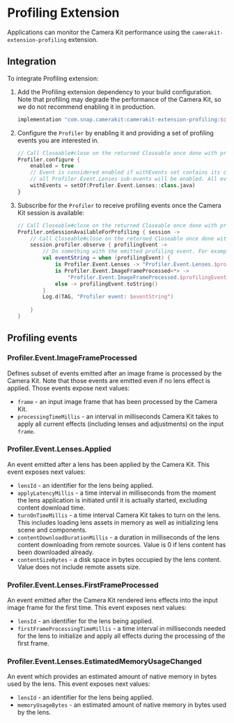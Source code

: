 # Profiling Extension

Applications can monitor the Camera Kit performance using the `camerakit-extension-profiling` extension.

## Integration

To integrate Profiling extension:

1. Add the Profiling extension dependency to your build configuration. Note that profiling may degrade the performance of the Camera Kit, so we do not recommend enabling it in production.

    ```groovy
    implementation "com.snap.camerakit:camerakit-extension-profiling:$cameraKitVersion"
    ```

2. Configure the `Profiler` by enabling it and providing a set of profiling events you are interested in.

    ```kotlin
    // Call Closeable#close on the returned Closeable once done with profiling.
    Profiler.configure {
        enabled = true
        // Event is considered enabled if withEvents set contains its class or superclass. In the example below
        // all Profiler.Event.Lenses sub-events will be enabled. All events are enabled by default.
        withEvents = setOf(Profiler.Event.Lenses::class.java)
    }
    ```

3. Subscribe for the `Profiler` to receive profiling events once the Camera Kit session is available:

    ```kotlin
    // Call Closeable#close on the returned Closeable once done with profiling.
    Profiler.onSessionAvailableForProfiling { session ->
        // Call Closeable#close on the returned Closeable once done with profiling.
        session.profiler.observe { profilingEvent ->
            // Do something with the emitted profiling event. For example you can log those events to view them with Logcat.
            val eventString = when (profilingEvent) {
                is Profiler.Event.Lenses -> "Profiler.Event.Lenses.$profilingEvent"
                is Profiler.Event.ImageFrameProcessed<*> ->
                    "Profiler.Event.ImageFrameProcessed.$profilingEvent"
                else -> profilingEvent.toString()
            }
            Log.d(TAG, "Profiler event: $eventString")
            
        }
    }  
    ```

## Profiling events

### Profiler.Event.ImageFrameProcessed

Defines subset of events emitted after an image frame is processed by the Camera Kit. Note that those events are emitted even if no lens effect is applied. Those events expose next values:
- `frame` - an input image frame that has been processed by the Camera Kit.
- `processingTimeMillis` - an interval in milliseconds Camera Kit takes to apply all current effects (including lenses and adjustments) on the input `frame`.

### Profiler.Event.Lenses.Applied

An event emitted after a lens has been applied by the Camera Kit. This event exposes next values:
- `lensId` - an identifier for the lens being applied. 
- `applyLatencyMillis` - a time interval in milliseconds from the moment the lens application is initiated until it is actually started, excluding content download time.
- `turnOnTimeMillis` - a time interval Camera Kit takes to turn on the lens. This includes loading lens assets in memory as well as initializing lens scene and components.
- `contentDownloadDurationMillis` - a duration in milliseconds of the lens content downloading from remote sources. Value is 0 if lens content has been downloaded already.
- `contentSizeBytes` - a disk space in bytes occupied by the lens content. Value does not include remote assets size.

### Profiler.Event.Lenses.FirstFrameProcessed

An event emitted after the Camera Kit rendered lens effects into the input image frame for the first time. This event exposes next values:
- `lensId` - an identifier for the lens being applied.
- `firstFrameProcessingTimeMillis` - a time interval in milliseconds needed for the lens to initialize and apply all effects during the processing of the first frame.

### Profiler.Event.Lenses.EstimatedMemoryUsageChanged

An event which provides an estimated amount of native memory in bytes used by the lens. This event exposes next values:
- `lensId` - an identifier for the lens being applied.
- `memoryUsageBytes` - an estimated amount of native memory in bytes used by the lens.
